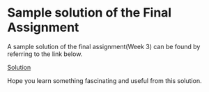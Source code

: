 # Sample solution of the Final Assignment

A sample solution of the final assignment(Week 3) can be found by referring to the link below. 

[Solution](https://colab.research.google.com/drive/1sjA2vgpPd3w11pkfp1RJPG7a8FdL3UyE)

Hope you learn something fascinating and useful from this solution.
